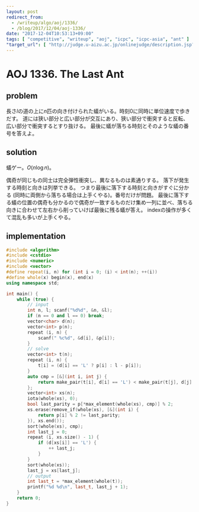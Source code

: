 ```yaml
---
layout: post
redirect_from:
  - /writeup/algo/aoj/1336/
  - /blog/2017/12/04/aoj-1336/
date: "2017-12-04T10:53:13+09:00"
tags: [ "competitive", "writeup", "aoj", "icpc", "icpc-asia", "ant" ]
"target_url": [ "http://judge.u-aizu.ac.jp/onlinejudge/description.jsp?id=1336" ]
---
```


# AOJ 1336. The Last Ant

## problem

長さ$l$の道の上に$n$匹の向き付けられた蟻がいる。時刻$0$に同時に単位速度で歩きだす。
道には狭い部分と広い部分が交互にあり、狭い部分で衝突すると反転、広い部分で衝突するとすり抜ける。
最後に蟻が落ちる時刻とそのような蟻の番号を答えよ。

## solution

蟻ゲー。$O(n \log n)$。

偶奇が同じもの同士は完全弾性衝突し、異なるものは素通りする。
落下が発生する時刻と向きは列挙できる。
つまり最後に落下する時刻と向きがすぐに分かる (同時に両側から落ちる場合は上手くやる)。番号だけが問題。
最後に落下する蟻の位置の偶奇も分かるので偶奇が一致するものだけ集め一列に並べ、落ちる向きに合わせて左右から削っていけば最後に残る蟻が答え。
indexの操作が多くて混乱も多いが上手くやる。

## implementation

``` c++
#include <algorithm>
#include <cstdio>
#include <numeric>
#include <vector>
#define repeat(i, n) for (int i = 0; (i) < int(n); ++(i))
#define whole(x) begin(x), end(x)
using namespace std;

int main() {
    while (true) {
        // input
        int n, l; scanf("%d%d", &n, &l);
        if (n == 0 and l == 0) break;
        vector<char> d(n);
        vector<int> p(n);
        repeat (i, n) {
            scanf(" %c%d", &d[i], &p[i]);
        }
        // solve
        vector<int> t(n);
        repeat (i, n) {
            t[i] = (d[i] == 'L' ? p[i] : l - p[i]);
        }
        auto cmp = [&](int i, int j) {
            return make_pair(t[i], d[i] == 'L') < make_pair(t[j], d[j] == 'L');
        };
        vector<int> xs(n);
        iota(whole(xs), 0);
        bool last_parity = p[*max_element(whole(xs), cmp)] % 2;
        xs.erase(remove_if(whole(xs), [&](int i) {
            return p[i] % 2 != last_parity;
        }), xs.end());
        sort(whole(xs), cmp);
        int last_j = 0;
        repeat (i, xs.size() - 1) {
            if (d[xs[i]] == 'L') {
                ++ last_j;
            }
        }
        sort(whole(xs));
        last_j = xs[last_j];
        // output
        int last_t = *max_element(whole(t));
        printf("%d %d\n", last_t, last_j + 1);
    }
    return 0;
}
```
